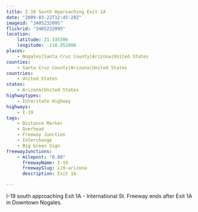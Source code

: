 ```yaml
---
title: I-19 South Approaching Exit 1A
date: "2009-03-22T12:45:20Z"
imageid: "3405232095"
flickrid: "3405232095"
location:
    latitude: 31.335306
    longitude: -110.952086
places:
    - Nogales|Santa Cruz County|Arizona|United States
counties:
    - Santa Cruz County|Arizona|United States
countries:
    - United States
states:
    - Arizona|United States
highwaytypes:
    - Interstate Highway
highways:
    - I-19
tags:
    - Distance Marker
    - Overhead
    - Freeway Junction
    - Interchange
    - Big Green Sign
freewayJunctions:
    - milepost: "0.80"
      freewayName: I-19
      freewaySlug: i19-arizona
      description: Exit 1A

---
```

I-19 south approaching Exit 1A - International St. Freeway ends after Exit 1A in Downtown Nogales.